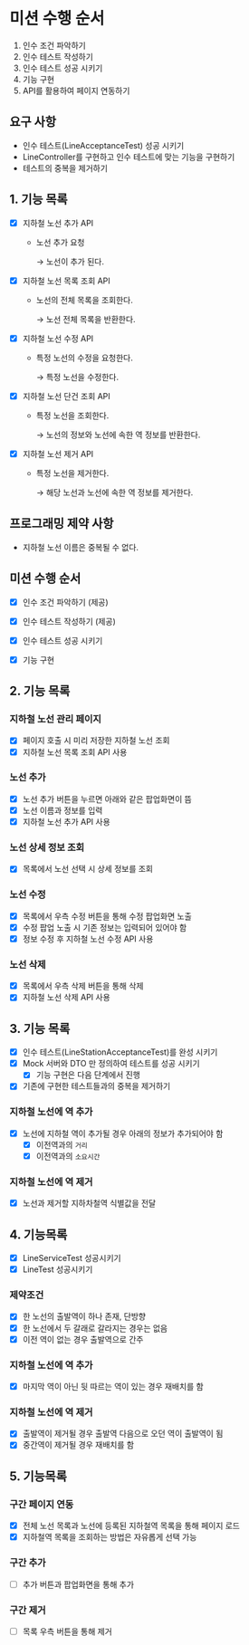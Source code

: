 # 미션 수행 순서

1. 인수 조건 파악하기
2. 인수 테스트 작성하기
3. 인수 테스트 성공 시키기
4. 기능 구현
5. API를 활용하여 페이지 연동하기

## 요구 사항

- 인수 테스트(LineAcceptanceTest) 성공 시키기
- LineController를 구현하고 인수 테스트에 맞는 기능을 구현하기
- 테스트의 중복을 제거하기

## 1. 기능 목록

- [x] 지하철 노선 추가 API

  - 노선 추가 요청 

    → 노선이 추가 된다.

- [x] 지하철 노선 목록 조회 API

  - 노선의 전체 목록을 조회한다.

    → 노선 전체 목록을 반환한다.

- [x] 지하철 노선 수정 API

  - 특정 노선의 수정을 요청한다.

    → 특정 노선을 수정한다.

- [x] 지하철 노선 단건 조회 API

  - 특정 노선을 조회한다.

    → 노선의 정보와 노선에 속한 역 정보를 반환한다.

- [x] 지하철 노선 제거 API

  - 특정 노선을 제거한다.

    → 해당 노선과 노선에 속한 역 정보를 제거한다.

## 프로그래밍 제약 사항

- 지하철 노선 이름은 중복될 수 없다.

## 미션 수행 순서

- [x] 인수 조건 파악하기 (제공)

- [x] 인수 테스트 작성하기 (제공)

- [x] 인수 테스트 성공 시키기

- [x] 기능 구현

## 2. 기능 목록

### 지하철 노선 관리 페이지

- [x] 페이지 호출 시 미리 저장한 지하철 노선 조회
- [x] 지하철 노선 목록 조회 API 사용

### 노선 추가

- [x] 노선 추가 버튼을 누르면 아래와 같은 팝업화면이 뜸
- [x] 노선 이름과 정보를 입력
- [x] 지하철 노선 추가 API 사용

### 노선 상세 정보 조회

- [x] 목록에서 노선 선택 시 상세 정보를 조회

### 노선 수정

- [x] 목록에서 우측 수정 버튼을 통해 수정 팝업화면 노출
- [x] 수정 팝업 노출 시 기존 정보는 입력되어 있어야 함
- [x] 정보 수정 후 지하철 노선 수정 API 사용

### 노선 삭제

- [x] 목록에서 우측 삭제 버튼을 통해 삭제
- [x] 지하철 노선 삭제 API 사용

## 3. 기능 목록

- [x] 인수 테스트(LineStationAcceptanceTest)를 완성 시키기
- [x] Mock 서버와 DTO 만 정의하여 테스트를 성공 시키기
  - [x] 기능 구현은 다음 단계에서 진행
- [x] 기존에 구현한 테스트들과의 중복을 제거하기

### 지하철 노선에 역 추가

- [x] 노선에 지하철 역이 추가될 경우 아래의 정보가 추가되어야 함
  - [x] 이전역과의 `거리`
  - [x] 이전역과의 `소요시간`

### 지하철 노선에 역 제거

- [x] 노선과 제거할 지하차철역 식별값을 전달

## 4. 기능목록

 - [x] LineServiceTest 성공시키기
 - [x] LineTest 성공시키기

### 제약조건
 - [x] 한 노선의 출발역이 하나 존재, 단방향
 - [x] 한 노선에서 두 갈래로 갈라지는 경우는 없음
 - [x] 이전 역이 없는 경우 출발역으로 간주
 
### 지하철 노선에 역 추가
 - [x] 마지막 역이 아닌 뒷 따르는 역이 있는 경우 재배치를 함
 
### 지하철 노선에 역 제거
 - [x] 출발역이 제거될 경우 출발역 다음으로 오던 역이 출발역이 됨
 - [x] 중간역이 제거될 경우 재배치를 함
 
## 5. 기능목록
 
### 구간 페이지 연동
 - [x] 전체 노선 목록과 노선에 등록된 지하철역 목록을 통해 페이지 로드
 - [x] 지하철역 목록을 조회하는 방법은 자유롭게 선택 가능
 
### 구간 추가
 - [ ] 추가 버튼과 팝업화면을 통해 추가
 
### 구간 제거
 - [ ] 목록 우측 버튼을 통해 제거